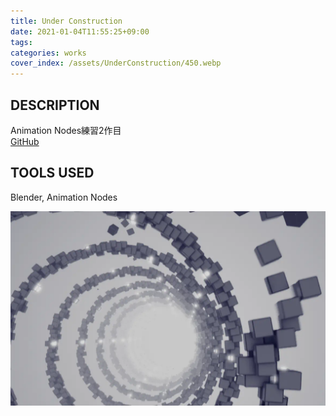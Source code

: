 ```yaml
---
title: Under Construction
date: 2021-01-04T11:55:25+09:00
tags:
categories: works
cover_index: /assets/UnderConstruction/450.webp
---
```


## DESCRIPTION
Animation Nodes練習2作目  
[GitHub](https://github.com/Magryllia/UnderConstruction)

## TOOLS USED
Blender, Animation Nodes

![](/assets/UnderConstruction/02.webp)